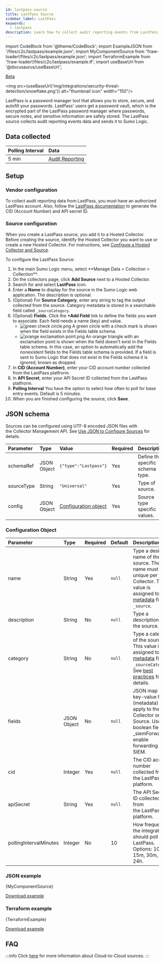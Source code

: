```yaml
---
id: lastpass-source
title: LastPass Source
sidebar_label: LastPass
keywords:
  - lastpass
description: Learn how to collect audit reporting events from LastPass platform.
---
```

import CodeBlock from '@theme/CodeBlock';
import ExampleJSON from '/files/c2c/lastpass/example.json';
import MyComponentSource from '!!raw-loader!/files/c2c/lastpass/example.json';
import TerraformExample from '!!raw-loader!/files/c2c/lastpass/example.tf';
import useBaseUrl from '@docusaurus/useBaseUrl';

<head>
  <meta name="robots" content="noindex" />
</head>

<p><a href="/docs/beta"><span className="beta">Beta</span></a></p>

<img src={useBaseUrl('img/integrations/security-threat-detection/snowflake.png')} alt="thumbnail icon" width="150"/>

LastPass is a password manager tool that allows you to store, secure, and autofill your passwords. LastPass' users get a password vault, which is the encrypted part of the LastPass password manager where passwords, secure notes, and sensitive information are safely stored. The LastPass source collects audit reporting events data and sends it to Sumo Logic.

## Data collected

| Polling Interval | Data |
| :--- | :--- |
| 5 min |  [Audit Reporting](https://support.lastpass.com/s/document-item?bundleId=lastpass&topicId=LastPass/api_event_reporting.html&_LANG=enus) |

## Setup

### Vendor configuration

To collect audit reporting data from LastPass, you must have an authorized LastPass account. Also, follow the [LastPass documentation](https://support.lastpass.com/s/document-item?bundleId=lastpass&topicId=LastPass/t_cid_and_hash_locate.html&_LANG=enus) to generate the CID (Account Number) and API secret ID.

### Source configuration

When you create a LastPass source, you add it to a Hosted Collector. Before creating the source, identify the Hosted Collector you want to use or create a new Hosted Collector. For instructions, see [Configure a Hosted Collector and Source](/docs/send-data/hosted-collectors/configure-hosted-collector).

To configure the LastPass Source:
1. <!--Kanso [**Classic UI**](/docs/get-started/sumo-logic-ui/). Kanso--> In the main Sumo Logic menu, select **Manage Data > Collection > Collection**. <!--Kanso <br/>[**New UI**](/docs/get-started/sumo-logic-ui-new/). In the Sumo Logic top menu select **Configuration**, and then under **Data Collection** select **Collection**. You can also click the **Go To...** menu at the top of the screen and select **Collection**. Kanso-->
1. On the collectors page, click **Add Source** next to a Hosted Collector.
1. Search for and select **LastPass** icon.
1. Enter a **Name** to display for the source in the Sumo Logic web application. The description is optional.
1. (Optional) For **Source Category**, enter any string to tag the output collected from the source. Category metadata is stored in a searchable field called `_sourceCategory`.
1. (Optional) **Fields**. Click the **+Add Field** link to define the fields you want to associate. Each field needs a name (key) and value.
   * ![green check circle.png](/img/reuse/green-check-circle.png) A green circle with a check mark is shown when the field exists in the Fields table schema.
   * ![orange exclamation point.png](/img/reuse/orange-exclamation-point.png) An orange triangle with an exclamation point is shown when the field doesn't exist in the Fields table schema. In this case, an option to automatically add the nonexistent fields to the Fields table schema is provided. If a field is sent to Sumo Logic that does not exist in the Fields schema it is ignored, known as dropped.
1. In **CID (Account Number)**, enter your CID account number collected from the LastPass platfrorm.
1. In **API Secret**, enter your API Secret ID collected from the LastPass platfrorm.
1. **Polling Interval** You have the option to select how often to poll for base entry events. Default is 5 minutes.
1. When you are finished configuring the source, click **Save**.

## JSON schema

Sources can be configured using UTF-8 encoded JSON files with the Collector Management API. See [Use JSON to Configure Sources](/docs/send-data/use-json-configure-sources) for details. 

| Parameter | Type | Value | Required | Description |
|:--|:--|:--|:--|:--|
| schemaRef | JSON Object  | `{"type":"Lastpass"}` | Yes | Define the specific schema type. |
| sourceType | String | `"Universal"` | Yes | Type of source. |
| config | JSON Object | [Configuration object](#configuration-object) | Yes | Source type specific values. |

### Configuration Object

| Parameter | Type | Required | Default | Description | Example |
|:--|:--|:--|:--|:--|:--|
| name | String | Yes | `null` | Type a desired name of the source. The name must be unique per Collector. This value is assigned to the [metadata](/docs/search/get-started-with-search/search-basics/built-in-metadata) field `_source`. | `"mySource"` |
| description | String | No | `null` | Type a description of the source. | `"Testing source"`
| category | String | No | `null` | Type a category of the source. This value is assigned to the [metadata](/docs/search/get-started-with-search/search-basics/built-in-metadata) field `_sourceCategory`. See [best practices](/docs/send-data/best-practices) for details. | `"mySource/test"`
| fields | JSON Object | No | `null` | JSON map of key-value fields (metadata) to apply to the Collector or Source. Use the boolean field _siemForward to enable forwarding to SIEM.|`{"_siemForward": false, "fieldA": "valueA"}` |
| cid | Integer | Yes | `null` | The CID account number collected from the LastPass platform. |  |
| apiSecret | String | Yes | `null` | The API Secret ID collected from the LastPass platform. |  |
| pollingIntervalMinutes | Integer | No | 10 | How frequently the integration should poll to LastPass. <br /> Options: 10m, 15m, 30m, 1h, 24h. |  |

### JSON example

<CodeBlock language="json">{MyComponentSource}</CodeBlock>

<a href="/files/c2c/lastpass/example.json" target="_blank">Download example</a>

### Terraform example

<CodeBlock language="json">{TerraformExample}</CodeBlock>

<a href="/files/c2c/lastpass/example.tf" target="_blank">Download example</a>

## FAQ

:::info
Click [here](/docs/c2c/info) for more information about Cloud-to-Cloud sources.
:::
